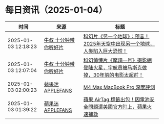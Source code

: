 ﻿# 每日资讯（2025-01-04）

|时间|来源|标题|
|---|---|---|
|2025-01-03 12:18:23|[牛叔 十分钟带你听好片](https://getpodcast.xyz/data/ximalaya/11534451.xml)|[科幻片《另一个地球》：预言！2025年天空中出现另一个地球，人类陷入巨大恐慌！](https://www.ximalaya.com/sound/790180938)|
|2025-01-03 12:07:04|[牛叔 十分钟带你听好片](https://getpodcast.xyz/data/ximalaya/11534451.xml)|[科幻惊悚片《摩羯一号》摄影棚登陆火星，宇航员被马斯克做掉，30年前的电影太超前！](https://www.ximalaya.com/sound/790178353)|
|2025-01-03 02:00:23|[蘋果迷 APPLEFANS](https://applefans.today/feed/)|[M4 Max MacBook Pro 深度評測](https://applefans.today/2025-01-m4-max-macbook-pro-reviews/)|
|2025-01-03 01:39:22|[蘋果迷 APPLEFANS](https://applefans.today/feed/)|[蘋果 AirTag 標籤出包！因電池安全問題遭美國官方盯上，蘋果火速補救](https://applefans.today/2025-01-airtag-battery-warning-labels/)|
